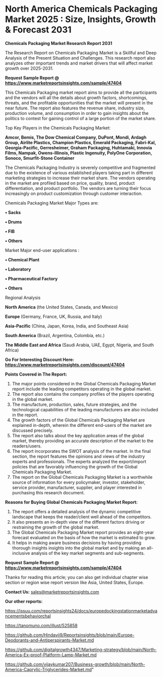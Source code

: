 # North America Chemicals Packaging Market 2025 : Size, Insights, Growth & Forecast 2031

<strong>Chemicals Packaging Market Research Report 2031</strong>

The Research Report on Chemicals Packaging Market is a Skillful and Deep Analysis of the Present Situation and Challenges. This research report also analyzes other important trends and market drivers that will affect market growth over 2025-2031.

<strong>Request Sample Report @ <a href=https://www.marketreportsinsights.com/sample/47404>https://www.marketreportsinsights.com/sample/47404</a></strong>

This Chemicals Packaging market report aims to provide all the participants and the vendors will all the details about growth factors, shortcomings, threats, and the profitable opportunities that the market will present in the near future. The report also features the revenue share, industry size, production volume, and consumption in order to gain insights about the politics to contest for gaining control of a large portion of the market share.

Top Key Players in the Chemicals Packaging Market:

<strong>Amcor, Bemis, The Dow Chemical Company, DuPont, Mondi, Ardagh Group, Airlite Plastics, Champion Plastics, Emerald Packaging, Fabri-Kal, Georgia-Pacific, Gerresheimer, Graham Packaging, Huhtamaki, Innovia Films, Nampak, Owens-Illinois, Plastic Ingenuity, PolyOne Corporation, Sonoco, Smurfit-Stone Container</strong>

The Chemicals Packaging Industry is severely competitive and fragmented due to the existence of various established players taking part in different marketing strategies to increase their market share. The vendors operating in the market are profiled based on price, quality, brand, product differentiation, and product portfolio. The vendors are turning their focus increasingly on product customization through customer interaction.

Chemicals Packaging Market Major Types are:

<strong>•  Sacks

•  Drums

•  FIB

•  Others</strong>

Market Major end-user applications :

<strong>•  Chemical Plant

•  Laboratory

•  Pharmaceutical Factory

•  Others</strong>

Regional Analysis

</u><strong><b>North America</b></strong> (the United States, Canada, and Mexico)

<strong><b>Europe </b></strong>(Germany, France, UK, Russia, and Italy)

<strong><b>Asia-Pacific</b></strong> (China, Japan, Korea, India, and Southeast Asia)

<strong><b>South America</b></strong> (Brazil, Argentina, Colombia, etc.)

<strong><b>The Middle East and Africa</b></strong> (Saudi Arabia, UAE, Egypt, Nigeria, and South Africa)

<strong>Go For Interesting Discount Here: <a href=https://www.marketreportsinsights.com/discount/47404>https://www.marketreportsinsights.com/discount/47404</a></strong>

<strong>Points Covered in The Report:</strong>
<ol>
  <li>The major points considered in the Global Chemicals Packaging Market report include the leading competitors operating in the global market.</li>
  <li>The report also contains the company profiles of the players operating in the global market.</li>
  <li>The manufacture, production, sales, future strategies, and the technological capabilities of the leading manufacturers are also included in the report.</li>
  <li>The growth factors of the Global Chemicals Packaging Market are explained in-depth, wherein the different end-users of the market are discussed precisely.</li>
  <li>The report also talks about the key application areas of the global market, thereby providing an accurate description of the market to the readers/users.</li>
  <li>The report incorporates the SWOT analysis of the market. In the final section, the report features the opinions and views of the industry experts and professionals. The experts analyzed the export/import policies that are favorably influencing the growth of the Global Chemicals Packaging Market.</li>
  <li>The report on the Global Chemicals Packaging Market is a worthwhile source of information for every policymaker, investor, stakeholder, service provider, manufacturer, supplier, and player interested in purchasing this research document.</li>
</ol>
<strong>Reasons for Buying Global Chemicals Packaging Market Report:</strong>

<ol>
  <li>The report offers a detailed analysis of the dynamic competitive landscape that keeps the reader/client well ahead of the competitors.</li>
  <li>It also presents an in-depth view of the different factors driving or restraining the growth of the global market.</li>
  <li>The Global Chemicals Packaging Market report provides an eight-year forecast evaluated on the basis of how the market is estimated to grow.</li>
  <li>It helps in making aware business decisions by having providing thorough insights insights into the global market and by making an all-inclusive analysis of the key market segments and sub-segments.</li>
</ol>
<strong>Request Sample Report @ <a href=https://www.marketreportsinsights.com/sample/47404>https://www.marketreportsinsights.com/sample/47404</a></strong>


Thanks for reading this article; you can also get individual chapter wise section or region wise report version like Asia, United States, Europe.

<strong>Contact Us:</strong>
sales@marketreportsinsights.com

<strong>Our other reports:</strong>

<a href=https://issuu.com/reportsinsights24/docs/europedockingstationmarketadvancementsbehaviorchal>https://issuu.com/reportsinsights24/docs/europedockingstationmarketadvancementsbehaviorchal</a>

<a href=https://tanomuno.com/illust/525858>https://tanomuno.com/illust/525858</a>

<a href=https://github.com/Hindavii9/Reportsinsights/blob/main/Europe-Deodorants-and-Antiperspirants-Market.md>https://github.com/Hindavii9/Reportsinsights/blob/main/Europe-Deodorants-and-Antiperspirants-Market.md</a>

<a href=https://github.com/digitalgrowth4347/Marketing-strategy/blob/main/North-America-Ex-proof-Platform-Lamp-Market.md>https://github.com/digitalgrowth4347/Marketing-strategy/blob/main/North-America-Ex-proof-Platform-Lamp-Market.md</a>

<a href=https://github.com/vijaykumar207/Business-growth/blob/main/North-America-Caprylic-Triglycerides-Market.md>https://github.com/vijaykumar207/Business-growth/blob/main/North-America-Caprylic-Triglycerides-Market.md</a>"
